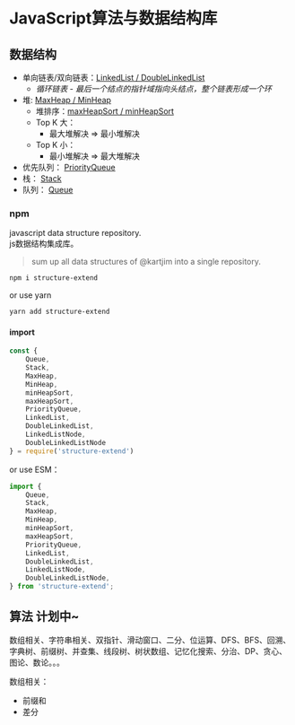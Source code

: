 # JavaScript算法与数据结构库

## 数据结构

- 单向链表/双向链表：[LinkedList / DoubleLinkedList](https://github.com/can-dy-jack/linkedlist)
    - *循环链表 - 最后一个结点的指针域指向头结点，整个链表形成一个环*
- 堆: [MaxHeap / MinHeap](https://github.com/can-dy-jack/heap)
    - 堆排序：[maxHeapSort / minHeapSort](https://github.com/can-dy-jack/heap)
    - Top K 大：
        - 最大堆解决  => 最小堆解决 
    - Top K 小：
        - 最小堆解决  => 最大堆解决
- 优先队列： [PriorityQueue](https://github.com/can-dy-jack/priority-queue)
- 栈： [Stack](https://github.com/can-dy-jack/stack)
- 队列： [Queue](https://github.com/can-dy-jack/queue)

### npm
javascript data structure repository.  
js数据结构集成库。

> sum up all data structures of @kartjim into a single repository.

```sh
npm i structure-extend
```
or use yarn
```sh
yarn add structure-extend
```
#### import

```js
const {
    Queue,
    Stack,
    MaxHeap,
    MinHeap,
    minHeapSort,
    maxHeapSort,
    PriorityQueue,
    LinkedList,
    DoubleLinkedList,
    LinkedListNode,
    DoubleLinkedListNode
} = require('structure-extend')
```
or use ESM：
```js
import {
    Queue,
    Stack,
    MaxHeap,
    MinHeap,
    minHeapSort,
    maxHeapSort,
    PriorityQueue,
    LinkedList,
    DoubleLinkedList,
    LinkedListNode,
    DoubleLinkedListNode,
} from 'structure-extend';
```

## 算法 计划中~
数组相关、字符串相关、双指针、滑动窗口、二分、位运算、DFS、BFS、回溯、字典树、前缀树、并查集、线段树、树状数组、记忆化搜索、分治、DP、贪心、图论、数论。。。

数组相关：
- 前缀和
- 差分

<!-- 一维前缀，二维前缀； https://leetcode.cn/problems/range-sum-query-2d-immutable/
  一维差分，二维差分； 二维差分主要是用于快速将一个区块中的所有元素都加上 。https://leetcode.cn/problems/increment-submatrices-by-one/ -->

<!-- KMP -->

<!-- 算法仓库：二分查找\KMP算法\... -> 不做成代码库，写成文档库也行 -->
